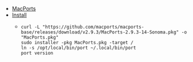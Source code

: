 - [MacPorts](https://www.macports.org/index.php)
- [Install](https://www.macports.org/install.php)
	- ```shell
	  curl -L "https://github.com/macports/macports-base/releases/download/v2.9.3/MacPorts-2.9.3-14-Sonoma.pkg" -o "MacPorts.pkg"
	  sudo installer -pkg MacPorts.pkg -target /
	  ln -s /opt/local/bin/port ~/.local/bin/port
	  port version
	  ```